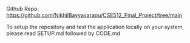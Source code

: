 Github Repo: https://github.com/NikhilBayyavarapu/CSE512_Final_Project/tree/main

To setup the repository and test the application locally on your system, please read SETUP.md followed by CODE.md 
